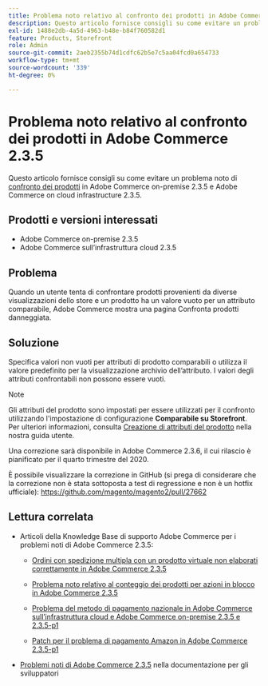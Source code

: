 ```yaml
---
title: Problema noto relativo al confronto dei prodotti in Adobe Commerce 2.3.5
description: Questo articolo fornisce consigli su come evitare un problema noto [di confronto dei prodotti](https://experienceleague.adobe.com/en/docs/commerce-admin/stores-sales/shopper-tools/product-compare) in Adobe Commerce on-premise 2.3.5 e Adobe Commerce on cloud infrastructure 2.3.5.
exl-id: 1488e2db-4a5d-4963-b48e-b84f760582d1
feature: Products, Storefront
role: Admin
source-git-commit: 2aeb2355b74d1cdfc62b5e7c5aa04fcd0a654733
workflow-type: tm+mt
source-wordcount: '339'
ht-degree: 0%

---
```


# Problema noto relativo al confronto dei prodotti in Adobe Commerce 2.3.5

Questo articolo fornisce consigli su come evitare un problema noto di [confronto dei prodotti](https://experienceleague.adobe.com/en/docs/commerce-admin/stores-sales/shopper-tools/product-compare) in Adobe Commerce on-premise 2.3.5 e Adobe Commerce on cloud infrastructure 2.3.5.

## Prodotti e versioni interessati

* Adobe Commerce on-premise 2.3.5
* Adobe Commerce sull’infrastruttura cloud 2.3.5

## Problema

Quando un utente tenta di confrontare prodotti provenienti da diverse visualizzazioni dello store e un prodotto ha un valore vuoto per un attributo comparabile, Adobe Commerce mostra una pagina Confronta prodotti danneggiata.

## Soluzione

Specifica valori non vuoti per attributi di prodotto comparabili o utilizza il valore predefinito per la visualizzazione archivio dell’attributo. I valori degli attributi confrontabili non possono essere vuoti.

>[!NOTE]
>
>Gli attributi del prodotto sono impostati per essere utilizzati per il confronto utilizzando l&#39;impostazione di configurazione **Comparabile su Storefront**. Per ulteriori informazioni, consulta [Creazione di attributi del prodotto](https://experienceleague.adobe.com/en/docs/commerce-admin/catalog/product-attributes/create/attribute-product-create#step-4-describe-the-storefront-properties) nella nostra guida utente.

Una correzione sarà disponibile in Adobe Commerce 2.3.6, il cui rilascio è pianificato per il quarto trimestre del 2020.

È possibile visualizzare la correzione in GitHub (si prega di considerare che la correzione non è stata sottoposta a test di regressione e non è un hotfix ufficiale): <https://github.com/magento/magento2/pull/27662>

## Lettura correlata

<ul><li>Articoli della Knowledge Base di supporto Adobe Commerce per i problemi noti di Adobe Commerce 2.3.5:<ul>
<li>
<p title="Ordini con spedizione multipla con un prodotto virtuale non elaborati correttamente in Adobe Commerce 2.3.5"><a href="/help/troubleshooting/miscellaneous/magento-2-3-5-known-issue-virtual-product-multi-ship-orders.md">Ordini con spedizione multipla con un prodotto virtuale non elaborati correttamente in Adobe Commerce 2.3.5</a></p>
</li>
<li><a href="/help/troubleshooting/miscellaneous/bulk-action-product-count-known-issue-in-magento-2-3-5.md">Problema noto relativo al conteggio dei prodotti per azioni in blocco in Adobe Commerce 2.3.5</a></li>
<li>
<p title="Problema del metodo di pagamento nazionale in Adobe Commerce sull’infrastruttura cloud e Adobe Commerce on-premise 2.3.5 e 2.3.5-p1"><a href="/help/troubleshooting/known-issues-patches-attached/magento-2-3-5-2-3-5-p1-patch-country-payment-issue.md">Problema del metodo di pagamento nazionale in Adobe Commerce sull’infrastruttura cloud e Adobe Commerce on-premise 2.3.5 e 2.3.5-p1</a></p>
</li>
<li>
<p title="Patch per il problema di pagamento Amazon in Adobe Commerce 2.3.5-p1"><a href="/help/troubleshooting/payments/patch-for-amazon-pay-checkout-issue-in-magento-2-3-5-p1.md">Patch per il problema di pagamento Amazon in Adobe Commerce 2.3.5-p1</a></p>
</li>
</ul>
</li><li><a href="https://commerce-docs.github.io/devdocs-archive/2.3/guides/v2.3/release-notes/release-notes-2-3-5-commerce.html#known-issues">Problemi noti di Adobe Commerce 2.3.5</a> nella documentazione per gli sviluppatori</li></ul>

